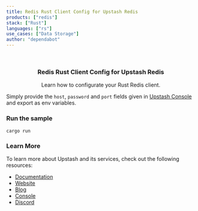```yaml
---
title: Redis Rust Client Config for Upstash Redis
products: ["redis"]
stack: ["Rust"]
languages: ["rs"]
use_cases: ["Data Storage"]
author: "dependabot"
---
```


<br />
<div align="center">

  <h3 align="center"> Redis Rust Client Config for Upstash Redis</h3>

  <p align="center">
    Learn how to configurate your Rust Redis client.
  </p>
</div>

Simply provide the `host`, `password` and `port` fields given in [Upstash Console](https://console.upstash.com) and export as env variables.

### Run the sample

`cargo run`

### Learn More

To learn more about Upstash and its services, check out the following resources:

- [Documentation](https://docs.upstash.com)
- [Website](https://upstash.com)
- [Blog](https://upstash.com/blog)
- [Console](https://console.upstash.com)
- [Discord](https://upstash.com/discord)
